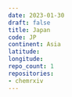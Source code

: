 ```yaml
---
date: 2023-01-30
draft: false
title: Japan
code: JP
continent: Asia
latitude:
longitude:
repo_count: 1
repositories:
- chemrxiv
---
```




